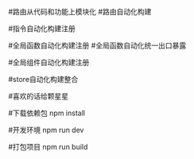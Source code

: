 
#路由从代码和功能上模块化
#路由自动化构建

#指令自动化构建注册

#全局函数自动化构建注册
#全局函数自动化统一出口暴露

#全局组件自动化构建注册

#store自动化构建整合

#喜欢的话给颗星星
 
#下载依赖包
npm install

#开发环境
npm run dev

#打包项目
npm run build
